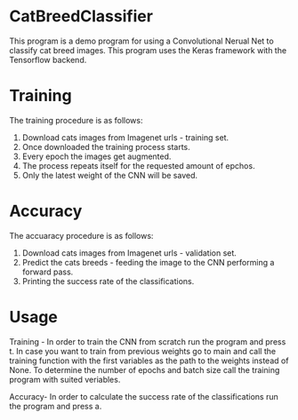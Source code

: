 # CatBreedClassifier
This program is a demo program for using a Convolutional Nerual Net to classify cat breed images.
This program uses the Keras framework with the Tensorflow backend.

# Training
The training procedure is as follows:
1. Download cats images from Imagenet urls - training set.
2. Once downloaded the training process starts.
3. Every epoch the images get augmented.
4. The process repeats itself for the requested amount of epchos.
5. Only the latest weight of the CNN will be saved.

# Accuracy
The accuaracy procedure is as follows:
1. Download cats images from Imagenet urls - validation set.
2. Predict the cats breeds - feeding the image to the CNN performing a forward pass.
3. Printing the success rate of the classifications.

# Usage
Training - 
In order to train the CNN from scratch run the program and press t. 
In case you want to train from previous weights go to main and call the training function
with the first variables as the path to the weights instead of None.
To determine the number of epochs and batch size call the training program with suited veriables.

Accuracy-
In order to calculate the success rate of the classifications run the program and press a.

